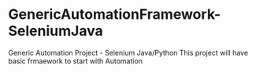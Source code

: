 # GenericAutomationFramework-SeleniumJava
Generic Automation Project - Selenium Java/Python
This project will have basic frmaework to start with Automation
